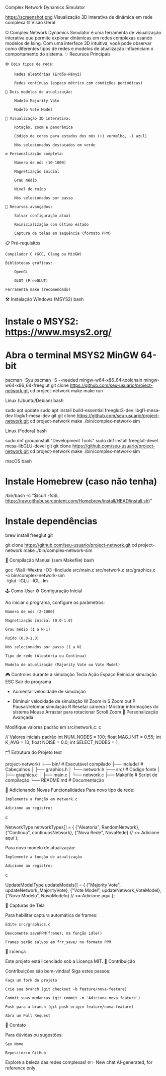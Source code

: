 Complex Network Dynamics Simulator

https://screenshot.png
Visualização 3D interativa de dinâmica em rede complexa
🌐 Visão Geral

O Complex Network Dynamics Simulator é uma ferramenta de visualização interativa que permite explorar dinâmicas em redes complexas usando modelos de Ising. Com uma interface 3D intuitiva, você pode observar como diferentes tipos de redes e modelos de atualização influenciam o comportamento do sistema.
✨ Recursos Principais

    🕸️ Dois tipos de rede:

        Redes aleatórias (Erdős-Rényi)

        Redes contínuas (espaço métrico com condições periódicas)

    🔄 Dois modelos de atualização:

        Modelo Majority Vote

        Modelo Vote Model

    🎨 Visualização 3D interativa:

        Rotação, zoom e panorâmica

        Código de cores para estados dos nós (+1 vermelho, -1 azul)

        Nós selecionados destacados em verde

    ⚙️ Personalização completa:

        Número de nós (10-1000)

        Magnetização inicial

        Grau médio

        Nível de ruído

        Nós selecionados por passo

    💾 Recursos avançados:

        Salvar configuração atual

        Reinicialização com último estado

        Captura de telas em sequência (formato PPM)

📋 Pré-requisitos

    Compilador C (GCC, Clang ou MinGW)

    Bibliotecas gráficas:

        OpenGL

        GLUT (FreeGLUT)

    Ferramenta make (recomendado)

🛠️ Instalação
Windows (MSYS2)
bash

# Instale o MSYS2: https://www.msys2.org/
# Abra o terminal MSYS2 MinGW 64-bit
pacman -Syu
pacman -S --needed mingw-w64-x86_64-toolchain mingw-w64-x86_64-freeglut
git clone https://github.com/seu-usuario/project-network.git
cd project-network
make
make run

Linux (Ubuntu/Debian)
bash

sudo apt update
sudo apt install build-essential freeglut3-dev libgl1-mesa-dev libglu1-mesa-dev git
git clone https://github.com/seu-usuario/project-network.git
cd project-network
make
./bin/complex-network-sim

Linux (Fedora)
bash

sudo dnf groupinstall "Development Tools"
sudo dnf install freeglut-devel mesa-libGLU-devel git
git clone https://github.com/seu-usuario/project-network.git
cd project-network
make
./bin/complex-network-sim

macOS
bash

# Instale Homebrew (caso não tenha)
/bin/bash -c "$(curl -fsSL https://raw.githubusercontent.com/Homebrew/install/HEAD/install.sh)"

# Instale dependências
brew install freeglut git

git clone https://github.com/seu-usuario/project-network.git
cd project-network
make
./bin/complex-network-sim

🧪 Compilação Manual (sem Makefile)
bash

gcc -Wall -Wextra -O3 -Iinclude src/main.c src/network.c src/graphics.c \
    -o bin/complex-network-sim \
    -lglut -lGLU -lGL -lm

🕹️ Como Usar
⚙️ Configuração Inicial

Ao iniciar o programa, configure os parâmetros:

    Número de nós (2-1000)

    Magnetização inicial (0.0-1.0)

    Grau médio (1 a N-1)

    Ruído (0.0-1.0)

    Nós selecionados por passo (1 a N)

    Tipo de rede (Aleatória ou Contínua)

    Modelo de atualização (Majority Vote ou Vote Model)

🎮 Controles durante a simulação
Tecla	Ação
Espaço	Reiniciar simulação
ESC	Sair do programa
+	Aumentar velocidade de simulação
-	Diminuir velocidade de simulação
W	Zoom in
S	Zoom out
P	Pausar/retomar simulação
R	Resetar câmera
I	Mostrar informações do sistema
Mouse	Arrastar para rotacionar
Scroll	Zoom
🔧 Personalização Avançada

Modifique valores padrão em src/network.c:
c

// Valores iniciais padrão
int NUM_NODES = 100;
float MAG_INIT = 0.55;
int K_AVG = 10;
float NOISE = 0.0;
int SELECT_NODES = 1;

🗂️ Estrutura do Projeto
text

project-network/
├── bin/               # Executável compilado
├── include/           # Cabeçalhos
│   ├── graphics.h
│   └── network.h
├── src/               # Código fonte
│   ├── graphics.c
│   ├── main.c
│   └── network.c
├── Makefile           # Script de compilação
└── README.md          # Documentação

🧩 Adicionando Novas Funcionalidades
Para novo tipo de rede:

    Implemente a função em network.c

    Adicione ao registro:

c

NetworkType networkTypes[] = {
    {"Aleatoria", RandomNetwork},
    {"Continua", continuosNetwork},
    {"Nova Rede", NovaRede}  // <= Adicione aqui
};

Para novo modelo de atualização:

    Implemente a função de atualização

    Adicione ao registro:

c

UpdateModelType updateModels[] = {
    {"Majority Vote", updateNetwork_MajorityVote},
    {"Vote Model", updateNetwork_VoteModel},
    {"Novo Modelo", NovoModelo}  // <= Adicione aqui
};

📸 Capturas de Tela

Para habilitar captura automática de frames:

    Edite src/graphics.c

    Descomente savePPM(frame); na função idle()

    Frames serão salvos em frr_save/ no formato PPM

📜 Licença

Este projeto está licenciado sob a Licença MIT.
🤝 Contribuição

Contribuições são bem-vindas! Siga estes passos:

    Faça um fork do projeto

    Crie sua branch (git checkout -b feature/nova-feature)

    Commit suas mudanças (git commit -m 'Adiciona nova feature')

    Push para a branch (git push origin feature/nova-feature)

    Abra um Pull Request

📧 Contato

Para dúvidas ou sugestões:

    Seu Nome

    Repositório GitHub

Explore a beleza das redes complexas! 🌐✨
New chat
AI-generated, for reference only